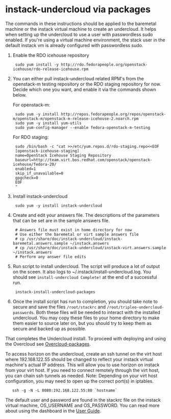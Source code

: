 instack-undercloud via packages
===============================

The commands in these instructions should be applied to the baremetal machine or the instack virtual machine to create
an undercloud.  It helps when setting up the undercloud to use a user with passwordless sudo enabled.  If you're using a
virtual machine environment, the stack user in the default instack vm is already configured with passwordless sudo.

1. Enable the RDO icehouse repository

        sudo yum install -y http://rdo.fedorapeople.org/openstack-icehouse/rdo-release-icehouse.rpm

1. You can either pull instack-undercloud related RPM's from the openstack-m testing repository or the RDO staging repository for now. Decide which one you want, and enable it via the commands shown below.

    For openstack-m:
    
        sudo yum -y install http://repos.fedorapeople.org/repos/openstack-m/openstack-m/openstack-m-release-icehouse-2.noarch.rpm
        sudo yum -y install yum-utils
        sudo yum-config-manager --enable fedora-openstack-m-testing

    For RDO staging:
    
        sudo /bin/bash -c "cat >>/etc/yum.repos.d/rdo-staging.repo<<EOF
        [openstack-icehouse-staging]
        name=OpenStack Icehouse Staging Repository
        baseurl=http://team.virt.bos.redhat.com/openstack/openstack-icehouse/fedora-20/
        enabled=1
        skip_if_unavailable=0
        gpgcheck=0
        EOF
        "

2. Install instack-undercloud

        sudo yum -y install instack-undercloud

2. Create and edit your answers file. The descriptions of the parameters that can be set are in the sample answers file.

        # Answers file must exist in home directory for now
        # Use either the baremetal or virt sample answers file
        # cp /usr/share/doc/instack-undercloud/instack-baremetal.answers.sample ~/instack.answers
        # cp /usr/share/doc/instack-undercloud/instack-virt.answers.sample ~/instack.answers
        # Perform any answer file edits

3. Run script to install undercloud. The script will produce a lot of output on
   the sceen. It also logs to ~/.instack/install-undercloud.log. You should see
   `install-undercloud Complete!` at the end of a successful run.

        instack-install-undercloud-packages
        
4. Once the install script has run to completion, you should take note to secure and save the files
   `/root/stackrc` and `/root/tripleo-undercloud-passwords`. Both these files will be needed to interact
   with the installed undercloud. You may copy these files to your home directory to make them 
   easier to source later on, but you should try to keep them as secure and backed up as possible.

That completes the Undercloud install. To proceed with deploying and using the
Overcloud see [Overcloud-packages](Overcloud-packages.md).

To access horizon on the undercloud, create an ssh tunnel on the virt host where 192.168.122.55 should be changed to
reflect your instack virtual machine's actual IP address.  This will allow you to use horizon on instack from your virt
host.  If you need to connect remotely through the virt host, you can chain ssh tunnels as needed.  Note: Depending on
your virt host configuration, you may need to open up the correct port(s) in iptables.

       ssh -g -N -L 8080:192.168.122.55:80 `hostname`

The default user and password are found in the stackrc file on the instack virtual machine, OS_USERNAME and OS_PASSWORD.
You can read more about using the dashboard in the [User Guide](http://docs.openstack.org/user-guide/content/log_in_dashboard.html).
